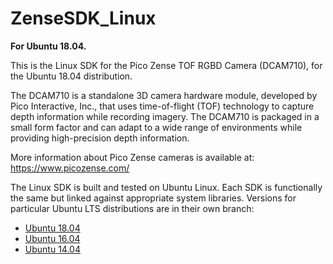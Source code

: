 # ZenseSDK_Linux
**For Ubuntu 18.04.**

This is the Linux SDK for the Pico Zense TOF RGBD Camera (DCAM710), for the Ubuntu 18.04 distribution. 

The DCAM710 is a standalone 3D camera hardware module, developed by Pico Interactive, Inc., that uses time-of-flight (TOF) technology to capture depth information while recording imagery. The DCAM710 is packaged in a small form factor and can adapt to a wide range of environments while providing high-precision depth information.  

More information about Pico Zense cameras is available at: https://www.picozense.com/

The Linux SDK is built and tested on Ubuntu Linux. Each SDK is functionally the same but linked against appropriate system libraries. Versions for particular Ubuntu LTS distributions are in their own branch:

- [Ubuntu 18.04](https://github.com/PicoInteractive/ZenseSDK_Linux/tree/Ubuntu18.04)
- [Ubuntu 16.04](https://github.com/PicoInteractive/ZenseSDK_Linux/tree/Ubuntu16.04)
- [Ubuntu 14.04](https://github.com/PicoInteractive/ZenseSDK_Linux/tree/Ubuntu14.04)

